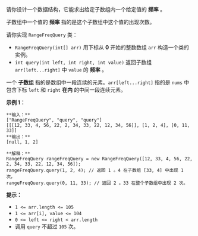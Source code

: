 请你设计一个数据结构，它能求出给定子数组内一个给定值的 **频率**  。

子数组中一个值的 **频率**  指的是这个子数组中这个值的出现次数。

请你实现 `RangeFreqQuery` 类：

  * `RangeFreqQuery(int[] arr)` 用下标从 **0**  开始的整数数组 `arr` 构造一个类的实例。
  * `int query(int left, int right, int value)` 返回子数组 `arr[left...right]` 中 `value` 的  **频率**  。

一个 **子数组** 指的是数组中一段连续的元素。`arr[left...right]` 指的是 `nums` 中包含下标 `left` 和 `right`
**在内**  的中间一段连续元素。



**示例 1：**

    
    
    **输入：**
    ["RangeFreqQuery", "query", "query"]
    [[[12, 33, 4, 56, 22, 2, 34, 33, 22, 12, 34, 56]], [1, 2, 4], [0, 11, 33]]
    **输出：**
    [null, 1, 2]
    
    **解释：**
    RangeFreqQuery rangeFreqQuery = new RangeFreqQuery([12, 33, 4, 56, 22, 2, 34, 33, 22, 12, 34, 56]);
    rangeFreqQuery.query(1, 2, 4); // 返回 1 。4 在子数组 [33, 4] 中出现 1 次。
    rangeFreqQuery.query(0, 11, 33); // 返回 2 。33 在整个子数组中出现 2 次。
    



**提示：**

  * `1 <= arr.length <= 105`
  * `1 <= arr[i], value <= 104`
  * `0 <= left <= right < arr.length`
  * 调用 `query` 不超过 `105` 次。

